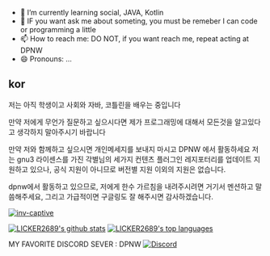 
- 🌱 I’m currently learning social, JAVA, Kotlin
- 💬 IF you want ask me about someting, you must be remeber I can code or programming a little
- 📫 How to reach me: DO NOT, if you want reach me, repeat acting at DPNW
- 😄 Pronouns: ...



kor
--

저는 아직 학생이고 사회와 자바, 코틀린을 배우는 중입니다

만약 저에게 무언가 질문하고 싶으시다면 제가 프로그래밍에 대해서 모든것을 알고있다고 생각하지 말아주시기 바랍니다

만약 저와 함께하고 싶으시면 개인메세지를 보내지 마시고 DPNW 에서 활동하세요
저는 gnu3 라이센스를 가진 각별님의 세가지 컨텐츠 플러그인 레지포터리를 업데이트 지원하고 있으나, 공식 지원이 아니므로 버전별 지원 이외의 지원은 없습니다.

dpnw에서 활동하고 있으므로, 저에게 한수 가르침을 내려주시려면 거기서 멘션하고 말씀해주세요, 그리고 가급적이면 구글링도 잘 해주시면 감사하겠습니다.

[![inv-captive](https://github.com/licker2689/inv-captive/actions/workflows/gradle.yml/badge.svg?branch=master)](https://github.com/licker2689/inv-captive/actions/workflows/gradle.yml)

[![LICKER2689's github stats](https://github-readme-stats.vercel.app/api?username=LICKER2689&theme=blue-green)](https://github.com/anuraghazra/github-readme-stats)
[![LICKER2689's top languages](https://github-readme-stats.vercel.app/api/top-langs/?username=LICKER2689&theme=blue-green)](https://github.com/anuraghazra/github-readme-stats)

MY FAVORITE DISCORD SEVER : DPNW [![Discord](https://badgen.net/badge/icon/discord?icon=discord&label)](https://discord.gg/RWGs9SxQ9T)
